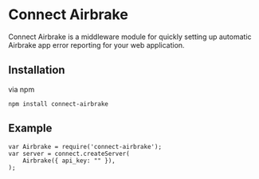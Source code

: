 
# Connect Airbrake

Connect Airbrake is a middleware module for quickly setting up automatic Airbrake app error reporting for your web application.

## Installation 

via npm

	npm install connect-airbrake

## Example

	var Airbrake = require('connect-airbrake');
	var server = connect.createServer(
		Airbrake({ api_key: "" }),
	);